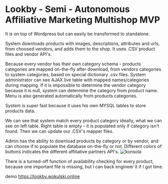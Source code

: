 # Lookby - Semi - Autonomous Affiliative Marketing Multishop MVP
It is on top of Wordpress but can easily be transformed to standalone.

System downloads products with images, descriptions, attributes and urls, from choosed vendors, and adds them to the shop.
It uses .CSV product files and vendor API's.

Because every vendor has their own category schema - products categories are mapped on-the-fly after download, from vendors categories to system categories, based on special dictionary .csv files.
System administrator can see AJAX live table with mapped names/categories during mapping.
If it is impossible to determine the vendor category because it is null, system can determine the category from product name. 
Menu is also generated automatically from products categories.

System is super fast because it uses his own MYSQL tables to store products data.

We can see that system match every product category ideally, what we can see on left table.
Right table is empty - it is populated only if category isn't found.
Then we can update our .CSV's mapper files.

Admin has the ability to download products by category or by vendor, and can choose if to populate the database on-the-fly or not.
Different colors of buttons indicates the different affiliative partners API's.
![konsola](https://user-images.githubusercontent.com/35747845/111485646-162e0d80-8737-11eb-9af8-d8c6fd584957.png)

There is a turned-off function of availability checking for every product,
because one important file is missing, but I can back engineer it if I got time.

demo https://lookby.wokulski.online

